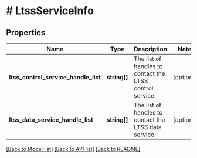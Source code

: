 # # LtssServiceInfo

## Properties

Name | Type | Description | Notes
------------ | ------------- | ------------- | -------------
**ltss_control_service_handle_list** | **string[]** | The list of handles to contact the LTSS control service. | [optional]
**ltss_data_service_handle_list** | **string[]** | The list of handles to contact the LTSS data service. | [optional]

[[Back to Model list]](../../README.md#models) [[Back to API list]](../../README.md#endpoints) [[Back to README]](../../README.md)
